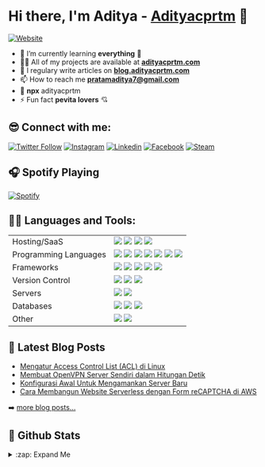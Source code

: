 # Hi there, I'm Aditya - [Adityacprtm][website] 👋

[![Website](https://img.shields.io/website?label=Adityacprtm.com&style=for-the-badge&url=https%3A%2F%2Fadityacprtm.com)](https://adityacprtm.com)

-   🌱 I’m currently learning **everything** 🤣
-   👨‍💻 All of my projects are available at **[adityacprtm.com](https://adityacprtm.com)**
-   📝 I regulary write articles on **[blog.adityacprtm.com](https://blog.adityacprtm.com)**
-   📫 How to reach me **pratamaditya7@gmail.com**
-   👻 **npx** adityacprtm
-   ⚡ Fun fact **pevita lovers** 💘

## 😎 Connect with me:

[![Twitter Follow](https://img.shields.io/badge/twitter-%231DA1F2.svg?&style=for-the-badge&logo=twitter&logoColor=white)][twitter]
[![Instagram](https://img.shields.io/badge/instagram-%23E4405F.svg?&style=for-the-badge&logo=instagram&logoColor=white)][instagram]
[![Linkedin](https://img.shields.io/badge/linkedin-%230077B5.svg?&style=for-the-badge&logo=linkedin&logoColor=white)][linkedin]
[![Facebook](https://img.shields.io/badge/facebook-%231877F2.svg?&style=for-the-badge&logo=facebook&logoColor=white)][facebook]
[![Steam](https://img.shields.io/badge/Steam-%23000000.svg?&style=for-the-badge&logo=steam&logoColor=white)][steam]

## 🎧 Spotify Playing

[![Spotify](https://spotify-now-playing.adityacprtm.vercel.app/api/spotify)](https://open.spotify.com/user/pratamaditya7)

## 👨‍💻 Languages and Tools:

|                       |                                                                                                                                                                                                                                                                                                                                                                                                                                                                                                                                                                                                                                                                                                                                                                                     |
| --------------------- | ----------------------------------------------------------------------------------------------------------------------------------------------------------------------------------------------------------------------------------------------------------------------------------------------------------------------------------------------------------------------------------------------------------------------------------------------------------------------------------------------------------------------------------------------------------------------------------------------------------------------------------------------------------------------------------------------------------------------------------------------------------------------------------- |
| Hosting/SaaS          | ![](https://img.shields.io/badge/AWS%20-%23FF9900.svg?&style=for-the-badge&logo=amazon-aws&logoColor=white) ![](https://img.shields.io/badge/azure%20-%230072C6.svg?&style=for-the-badge&logo=azure-devops&logoColor=white) ![](https://img.shields.io/badge/heroku%20-%23430098.svg?&style=for-the-badge&logo=heroku&logoColor=white) ![](https://img.shields.io/badge/Google%20Cloud%20-%234285F4.svg?&style=for-the-badge&logo=google-cloud&logoColor=white)                                                                                                                                                                                                                                                                                                                     |
| Programming Languages | ![](https://img.shields.io/badge/node.js%20-%2343853D.svg?&style=for-the-badge&logo=node.js&logoColor=white) ![](https://img.shields.io/badge/javascript%20-%23323330.svg?&style=for-the-badge&logo=javascript&logoColor=%23F7DF1E) ![](https://img.shields.io/badge/html5%20-%23E34F26.svg?&style=for-the-badge&logo=html5&logoColor=white) ![](https://img.shields.io/badge/css3%20-%231572B6.svg?&style=for-the-badge&logo=css3&logoColor=white) ![](https://img.shields.io/badge/python%20-%2314354C.svg?&style=for-the-badge&logo=python&logoColor=white) ![](https://img.shields.io/badge/php-%23777BB4.svg?&style=for-the-badge&logo=php&logoColor=white) ![](https://img.shields.io/badge/shell_script%20-%23121011.svg?&style=for-the-badge&logo=gnu-bash&logoColor=white) |
| Frameworks            | ![](https://img.shields.io/badge/express.js%20-%23404d59.svg?&style=for-the-badge) ![](https://img.shields.io/badge/vuejs%20-%2335495e.svg?&style=for-the-badge&logo=vue.js&logoColor=%234FC08D) ![](https://img.shields.io/badge/bootstrap%20-%23563D7C.svg?&style=for-the-badge&logo=bootstrap&logoColor=white) ![](https://img.shields.io/badge/jquery%20-%230769AD.svg?&style=for-the-badge&logo=jquery&logoColor=white) ![](https://img.shields.io/badge/laravel%20-%23FF2D20.svg?&style=for-the-badge&logo=laravel&logoColor=white)                                                                                                                                                                                                                                           |
| Version Control       | ![](https://img.shields.io/badge/git%20-%23F05033.svg?&style=for-the-badge&logo=git&logoColor=white) ![](https://img.shields.io/badge/gitlab%20-%23181717.svg?&style=for-the-badge&logo=gitlab&logoColor=white) ![](https://img.shields.io/badge/github%20-%23121011.svg?&style=for-the-badge&logo=github&logoColor=white)                                                                                                                                                                                                                                                                                                                                                                                                                                                          |
| Servers               | ![](https://img.shields.io/badge/apache%20-%23D42029.svg?&style=for-the-badge&logo=apache&logoColor=white) ![](https://img.shields.io/badge/nginx%20-%23009639.svg?&style=for-the-badge&logo=nginx&logoColor=white)                                                                                                                                                                                                                                                                                                                                                                                                                                                                                                                                                                 |
| Databases             | ![](https://img.shields.io/badge/mysql-%2300f.svg?&style=for-the-badge&logo=mysql&logoColor=white) ![](https://img.shields.io/badge/MongoDB-%234ea94b.svg?&style=for-the-badge&logo=mongodb&logoColor=white) ![](https://img.shields.io/badge/sqlite-%2307405e.svg?&style=for-the-badge&logo=sqlite&logoColor=white)                                                                                                                                                                                                                                                                                                                                                                                                                                                                |
| Other                 | ![](https://img.shields.io/badge/docker%20-%230db7ed.svg?&style=for-the-badge&logo=docker&logoColor=white) ![](https://img.shields.io/badge/vagrant%20-%231563FF.svg?&style=for-the-badge&logo=vagrant&logoColor=white)                                                                                                                                                                                                                                                                                                                                                                                                                                                                                                                                                             |

## 📕 Latest Blog Posts

<!-- BLOG-POST-LIST:START -->

-   [Mengatur Access Control List (ACL) di Linux](https://blog.adityacprtm.com/mengatur-access-control-list-acl-di-linux/)
-   [Membuat OpenVPN Server Sendiri dalam Hitungan Detik](https://blog.adityacprtm.com/membuat-openvpn-server-sendiri-dalam-hitungan-detik/)
-   [Konfigurasi Awal Untuk Mengamankan Server Baru](https://blog.adityacprtm.com/konfigurasi-awal-untuk-mengamankan-server-baru/)
-   [Cara Membangun Website Serverless dengan Form reCAPTCHA di AWS](https://blog.adityacprtm.com/cara-membangun-website-serverless-dengan-form-recaptcha-di-aws/)
<!-- BLOG-POST-LIST:END -->

➡️ [more blog posts...](https://blog.adityacprtm.com)

## 🚀 Github Stats

<details>
  <summary>:zap: Expand Me</summary>

![Adityacprtm's github stats](https://github-readme-stats.vercel.app/api?username=adityacprtm&show_icons=true&hide_border=true "Adityacprtm's github stats")

<!--START_SECTION:waka-->
![Lines of code](https://img.shields.io/badge/From%20Hello%20World%20I%27ve%20Written-10.3%20million%20lines%20of%20code-blue)

**🐱 My Github Data** 

> 🏆 88 Contributions in the Year 2020
 > 
> 📦 316.7 kB Used in Github's Storage 
 > 
> 💼 Opted to Hire
 > 
> 📜 38 Public Repositories
 > 
> 🔑 4 Private Repositories 

**I'm an Early 🐤** 

```text
🌞 Morning    68 commits     ████░░░░░░░░░░░░░░░░░░░░░   17.3% 
🌆 Daytime    148 commits    █████████░░░░░░░░░░░░░░░░   37.66% 
🌃 Evening    140 commits    █████████░░░░░░░░░░░░░░░░   35.62% 
🌙 Night      37 commits     ██░░░░░░░░░░░░░░░░░░░░░░░   9.41%

```
📅 **I'm Most Productive on Thursday** 

```text
Monday       41 commits     ██░░░░░░░░░░░░░░░░░░░░░░░   10.43% 
Tuesday      67 commits     ████░░░░░░░░░░░░░░░░░░░░░   17.05% 
Wednesday    70 commits     ████░░░░░░░░░░░░░░░░░░░░░   17.81% 
Thursday     71 commits     ████░░░░░░░░░░░░░░░░░░░░░   18.07% 
Friday       34 commits     ██░░░░░░░░░░░░░░░░░░░░░░░   8.65% 
Saturday     65 commits     ████░░░░░░░░░░░░░░░░░░░░░   16.54% 
Sunday       45 commits     ██░░░░░░░░░░░░░░░░░░░░░░░   11.45%

```


📊 **This Week I Spent My Time On** 

```text
💬 Programming Languages: 
JavaScript               3 hrs 4 mins        ██████░░░░░░░░░░░░░░░░░░░   26.9% 
Blade Template           2 hrs 59 mins       ██████░░░░░░░░░░░░░░░░░░░   26.18% 
Bash                     1 hr 31 mins        ███░░░░░░░░░░░░░░░░░░░░░░   13.34% 
JSON                     1 hr 18 mins        ███░░░░░░░░░░░░░░░░░░░░░░   11.5% 
PHP                      50 mins             █░░░░░░░░░░░░░░░░░░░░░░░░   7.34%

🔥 Editors: 
VS Code                  11 hrs 24 mins      █████████████████████████   100.0%

💻 Operating System: 
Linux                    9 hrs 56 mins       █████████████████████░░░░   87.25% 
Windows                  1 hr 27 mins        ███░░░░░░░░░░░░░░░░░░░░░░   12.75%

```

**I Mostly Code in JavaScript** 

```text
JavaScript               11 repos            ████████░░░░░░░░░░░░░░░░░   33.33% 
CSS                      4 repos             ███░░░░░░░░░░░░░░░░░░░░░░   12.12% 
Java                     4 repos             ███░░░░░░░░░░░░░░░░░░░░░░   12.12% 
Python                   3 repos             ██░░░░░░░░░░░░░░░░░░░░░░░   9.09% 
Shell                    3 repos             ██░░░░░░░░░░░░░░░░░░░░░░░   9.09%

```



<!--END_SECTION:waka-->

</details>

[website]: https://adityacprtm.com
[twitter]: https://twitter.com/adityacprtm
[steam]: https://steamcommunity.com/id/adityacprtm
[instagram]: https://instagram.com/adityacprtm
[linkedin]: https://linkedin.com/in/adityacprtm
[facebook]: https://www.facebook.com/adityacprtm

